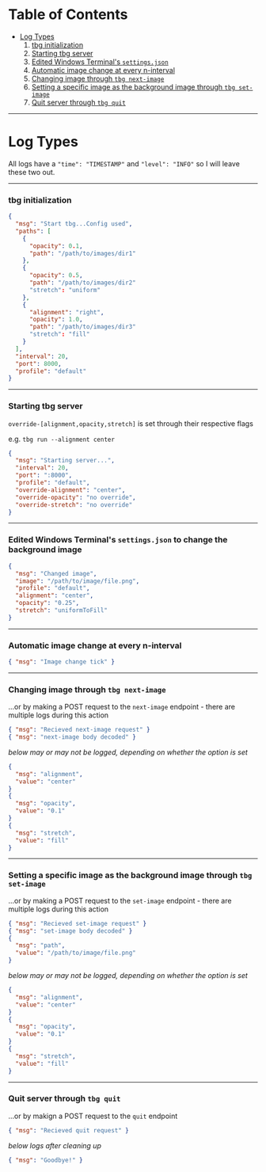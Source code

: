 # Table of Contents
- [Log Types](#log-types)
  1. [tbg initialization](#tbg-initialization)
  2. [Starting tbg server](#starting-tbg-server)
  3. [Edited Windows Terminal's `settings.json`](#edited-windows-terminals-settingsjson-to-change-the-background-image)
  4. [Automatic image change at every n-interval](#automatic-image-change-at-every-n-interval)
  5. [Changing image through `tbg next-image`](#changing-image-through-tbg-next-image)
  6. [Setting a specific image as the background image through `tbg set-image`](#setting-a-specific-image-as-the-background-image-through-tbg-set-image)
  7. [Quit server through `tbg quit`](#quit-server-through-tbg-quit)

---
# Log Types
All logs have a `"time": "TIMESTAMP"` and `"level": "INFO"` so I will leave
these two out.

---
### tbg initialization
```json
{
  "msg": "Start tbg...Config used",
  "paths": [
    {
      "opacity": 0.1,
      "path": "/path/to/images/dir1"
    },
    {
      "opacity": 0.5,
      "path": "/path/to/images/dir2"
      "stretch": "uniform"
    },
    {
      "alignment": "right",
      "opacity": 1.0,
      "path": "/path/to/images/dir3"
      "stretch": "fill"
    }
  ],
  "interval": 20,
  "port": 8000,
  "profile": "default"
}
```

---
### Starting tbg server
`override-[alignment,opacity,stretch]` is set through their respective flags

e.g. `tbg run --alignment center`
```json
{
  "msg": "Starting server...",
  "interval": 20,
  "port": ":8000",
  "profile": "default",
  "override-alignment": "center",
  "override-opacity": "no override",
  "override-stretch": "no override"
}
```

---
### Edited Windows Terminal's `settings.json` to change the background image
```json
{
  "msg": "Changed image",
  "image": "/path/to/image/file.png",
  "profile": "default",
  "alignment": "center",
  "opacity": "0.25",
  "stretch": "uniformToFill"
}

```

---
### Automatic image change at every n-interval
```json
{ "msg": "Image change tick" }
```

---
### Changing image through `tbg next-image`
...or by making a POST request to the `next-image` endpoint
    - there are multiple logs during this action
```json
{ "msg": "Recieved next-image request" }
{ "msg": "next-image body decoded" }

```
_below may or may not be logged, depending on whether the option is set_
```json
{
  "msg": "alignment",
  "value": "center"
}
{
  "msg": "opacity",
  "value": "0.1"
}
{
  "msg": "stretch",
  "value": "fill"
}
```

---
### Setting a specific image as the background image through `tbg set-image`
...or by making a POST request to the `set-image` endpoint
    - there are multiple logs during this action
```json
{ "msg": "Recieved set-image request" }
{ "msg": "set-image body decoded" }
{
  "msg": "path",
  "value": "/path/to/image/file.png"
}
```
_below may or may not be logged, depending on whether the option is set_
```json
{
  "msg": "alignment",
  "value": "center"
}
{
  "msg": "opacity",
  "value": "0.1"
}
{
  "msg": "stretch",
  "value": "fill"
}
```

---
### Quit server through `tbg quit`
...or by makign a POST request to the `quit` endpoint
```json
{ "msg": "Recieved quit request" }
```
_below logs after cleaning up_
```json
{ "msg": "Goodbye!" }
```
